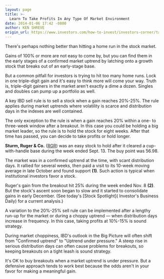 ```yaml
---
layout: page
title: >-
  Learn To Take Profits In Any Type Of Market Environment
date: 2014-01-06 17:42 -0800
author: KEN SHREVE
origin_url: https://www.investors.com/how-to-invest/investors-corner/take-profits-to-protect-hard-earned-gains
---
```





There's perhaps nothing better than hitting a home run in the stock market.

  

Gains of 100% or more are not easy to come by, but you can find them in the early stages of a confirmed market uptrend by latching onto a growth stock that breaks out of an early-stage base.

  

But a common pitfall for investors is trying to hit too many home runs. Lock in one triple-digit gain and it's easy to think more will come your way. Truth is, triple-digit gainers in the market aren't exactly a dime a dozen. Singles and doubles can pump up a portfolio as well.

  

A key IBD sell rule is to sell a stock when a gain reaches 20%-25%. The rule applies during market uptrends where volatility is scarce and distribution days in the indexes are well contained.

  

The only exception to the rule is when a gain reaches 20% within a one- to three-week window after a breakout. In this case you could be holding a big market leader, so the rule is to hold the stock for eight weeks. After that time has passed, you can decide to take profits or hold longer.

  

**Sturm, Ruger & Co.** ([RGR](https://research.investors.com/quote.aspx?symbol=RGR)) was an easy stock to hold after it cleared a cup-with-handle base during the week ended Sept. 13. The buy point was 56.98.

  

The market was in a confirmed uptrend at the time, with scant distribution days. It rallied for several weeks, then paid a visit to its 10-week moving average in late October and found support **(1)**. Such action is typical when institutional investors favor a stock.

  

Ruger's gain from the breakout hit 25% during the week ended Nov. 8 **(2)**. But the stock's ascent soon began to slow and it started to consolidate gains in early December. (See today's [Stock Spotlight]( Investor's Business Daily) for a current analysis.)

  

A variation to the 20%-25% sell rule can be implemented after a lengthy run-up for the market or during a choppy uptrend — when distribution days increase in frequency. In this case, taking profits at 10%-15% is sound strategy.

  

During market choppiness, IBD's outlook in the Big Picture will often shift from "Confirmed uptrend" to "Uptrend under pressure." A steep rise in serious distribution days can often cause problems for breakouts, so keeping breakouts on a tight leash is sound strategy.

  

It's OK to buy breakouts when a market uptrend is under pressure. But a defensive approach tends to work best because the odds aren't in your favor for making a meaningful gain.




